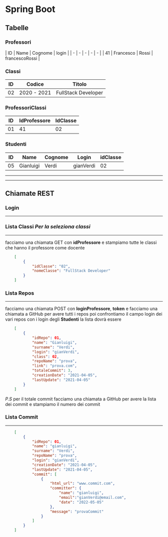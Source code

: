 # Spring Boot

## Tabelle

### Professori

| ID | Name | Cognome | login |
| - | - | - | - | - |
| 41 | Francesco | Rossi | francescoRossi |


### Classi

| ID | Codice | Titolo |
| - | - | - |
| 02 | 2020 - 2021 | FullStack Developer |

### ProfessoriClassi

| ID | IdProfessore | IdClasse |
| - | - | - |
| 01 | 41 | 02 |

### Studenti

| ID | Name | Cognome | Login | idClasse |
| - | - | - | - | - |
| 05 | Gianluigi | Verdi | gianVerdi | 02 |
---
---

## Chiamate REST

### Login
---

### Lista Classi *Per la seleziona classi*
---

facciamo una chiamata GET con **idProfessore** e stampiamo tutte le classi che hanno il professore come docente
<!-- 
| idClasse | nomeClasse |
|-|-|
| 02 | FullStack Developer | -->

```json
    [
        {
            "idClasse": "02",
            "nomeClasse": "FullStack Developer"
        }
    ]
```


### Lista Repos
---
facciamo una chiamata POST con **loginProfessore**, **token** e facciamo una chiamata a GitHub per avere tutti i repos poi confrontiamo il campo login dei vari repos con i login degli **Studenti** la lista dovrà essere 

```json
    [
        {
            "idRepo": 01,
            "name": "Gianluigi",
            "surname": "Verdi",
            "login": "gianVerdi",
            "class": 02,
            "repoName": "prova",
            "link": "prova.com",
            "totaleCommit": 3,
            "creationDate": "2021-04-05",
            "lastUpdate": "2021-04-05"
        }
    ]
```

*P.S* per il totale commit facciamo una chiamata a GitHub per avere la lista dei commit e stampiamo il numero dei commit

### Lista Commit
---
```json
    [
        {
            "idRepo": 01,
            "name": "gianluigi",
            "surname": "Verdi",
            "repoName": "prova",
            "login": "gianVerdi",
            "creationDate": "2021-04-05",
            "lastUpdate": "2021-04-05",
            "commit": [
                {
                    "html_url": "www.commit.com",
                    "committer": {
                        "name": "gianluigi",
                        "email":"gianVerdi@email.com",
                        "date": "2022-05-05"
                    },
                    "message": "provaCommit"
                }
            ]
        }
    ]
```





